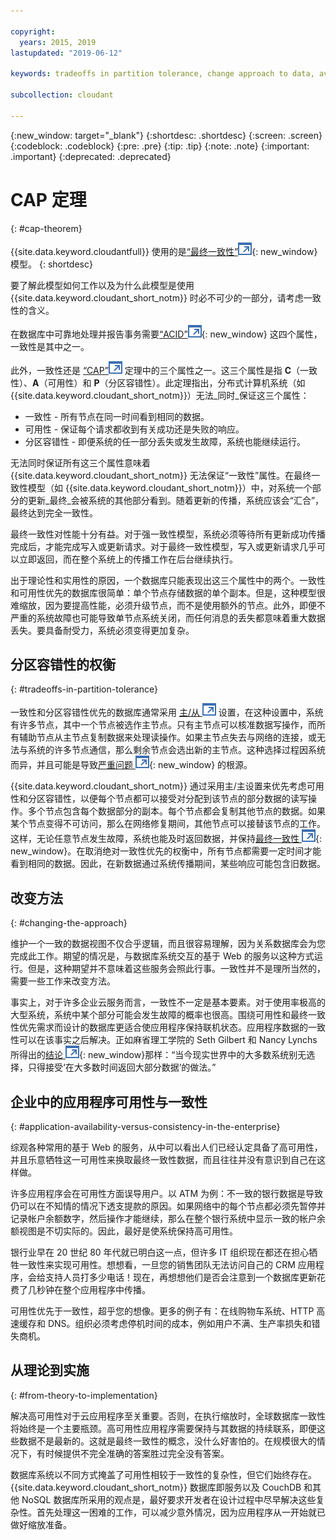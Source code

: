 ```yaml
---

copyright:
  years: 2015, 2019
lastupdated: "2019-06-12"

keywords: tradeoffs in partition tolerance, change approach to data, availability, consistency, theory

subcollection: cloudant

---
```


{:new_window: target="_blank"}
{:shortdesc: .shortdesc}
{:screen: .screen}
{:codeblock: .codeblock}
{:pre: .pre}
{:tip: .tip}
{:note: .note}
{:important: .important}
{:deprecated: .deprecated}

<!-- Acrolinx: 2017-01-24 -->

# CAP 定理
{: #cap-theorem}

{{site.data.keyword.cloudantfull}} 使用的是[“最终一致性”![外部链接图标](../images/launch-glyph.svg "外部链接图标")](http://en.wikipedia.org/wiki/Eventual_consistency){: new_window} 模型。
{: shortdesc}

要了解此模型如何工作以及为什么此模型是使用 {{site.data.keyword.cloudant_short_notm}} 时必不可少的一部分，请考虑一致性的含义。

在数据库中可靠地处理并报告事务需要[“ACID”![外部链接图标](../images/launch-glyph.svg "外部链接图标")](https://en.wikipedia.org/wiki/ACID){: new_window} 这四个属性，一致性是其中之一。

此外，一致性还是
<a href="http://en.wikipedia.org/wiki/CAP_Theorem" target="_blank">“CAP”<img src="../images/launch-glyph.svg" alt="外部链接图标" title="外部链接图标"></a> 定理中的三个属性之一。这三个属性是指 **C**（一致性）、**A**（可用性）和 **P**（分区容错性）。此定理指出，分布式计算机系统（如 {{site.data.keyword.cloudant_short_notm}}）无法_同时_保证这三个属性：

-   一致性 - 所有节点在同一时间看到相同的数据。
-   可用性 - 保证每个请求都收到有关成功还是失败的响应。
-   分区容错性 - 即便系统的任一部分丢失或发生故障，系统也能继续运行。

无法同时保证所有这三个属性意味着 {{site.data.keyword.cloudant_short_notm}} 无法保证“一致性”属性。在最终一致性模型（如 {{site.data.keyword.cloudant_short_notm}}）中，对系统一个部分的更新_最终_会被系统的其他部分看到。随着更新的传播，系统应该会“汇合”，最终达到完全一致性。

最终一致性对性能十分有益。对于强一致性模型，系统必须等待所有更新成功传播完成后，才能完成写入或更新请求。对于最终一致性模型，写入或更新请求几乎可以立即返回，而在整个系统上的传播工作在后台继续执行。

出于理论性和实用性的原因，一个数据库只能表现出这三个属性中的两个。一致性和可用性优先的数据库很简单：单个节点存储数据的单个副本。但是，这种模型很难缩放，因为要提高性能，必须升级节点，而不是使用额外的节点。此外，即便不严重的系统故障也可能导致单节点系统关闭，而任何消息的丢失都意味着重大数据丢失。要具备耐受力，系统必须变得更加复杂。

## 分区容错性的权衡
{: #tradeoffs-in-partition-tolerance}

一致性和分区容错性优先的数据库通常采用
<a href="http://en.wikipedia.org/wiki/Master/slave_(technology)" target="_blank">主/从 <img src="../images/launch-glyph.svg" alt="外部链接图标" title="外部链接图标"></a> 设置，在这种设置中，系统有许多节点，其中一个节点被选作主节点。只有主节点可以核准数据写操作，而所有辅助节点从主节点复制数据来处理读操作。如果主节点失去与网络的连接，或无法与系统的许多节点通信，那么剩余节点会选出新的主节点。这种选择过程因系统而异，并且可能是导致[严重问题 ![外部链接图标](../images/launch-glyph.svg "外部链接图标")](http://aphyr.com/posts/284-call-me-maybe-mongodb){: new_window} 的根源。



{{site.data.keyword.cloudant_short_notm}} 通过采用主/主设置来优先考虑可用性和分区容错性，以便每个节点都可以接受对分配到该节点的部分数据的读写操作。多个节点包含每个数据部分的副本。每个节点都会复制其他节点的数据。如果某个节点变得不可访问，那么在网络修复期间，其他节点可以接替该节点的工作。这样，无论任意节点发生故障，系统也能及时返回数据，并保持[最终一致性 ![外部链接图标](../images/launch-glyph.svg "外部链接图标")](http://en.wikipedia.org/wiki/Eventual_consistency){: new_window}。在取消绝对一致性优先的权衡中，所有节点都需要一定时间才能看到相同的数据。因此，在新数据通过系统传播期间，某些响应可能包含旧数据。

## 改变方法
{: #changing-the-approach}

维护一个一致的数据视图不仅合乎逻辑，而且很容易理解，因为关系数据库会为您完成此工作。期望的情况是，与数据库系统交互的基于 Web 的服务以这种方式运行。但是，这种期望并不意味着这些服务会照此行事。一致性并不是理所当然的，需要一些工作来改变方法。

事实上，对于许多企业云服务而言，一致性不一定是基本要素。对于使用率极高的大型系统，系统中某个部分可能会发生故障的概率也很高。围绕可用性和最终一致性优先需求而设计的数据库更适合使应用程序保持联机状态。应用程序数据的一致性可以在该事实之后解决。正如麻省理工学院的 Seth Gilbert 和 Nancy Lynchs 所得出的[结论 ![外部链接图标](../images/launch-glyph.svg "外部链接图标")](http://www.glassbeam.com/sites/all/themes/glassbeam/images/blog/10.1.1.67.6951.pdf){: new_window}那样：“当今现实世界中的大多数系统别无选择，只得接受‘在大多数时间返回大部分数据’的做法。”

## 企业中的应用程序可用性与一致性
{: #application-availability-versus-consistency-in-the-enterprise}

综观各种常用的基于 Web 的服务，从中可以看出人们已经认定具备了高可用性，并且乐意牺牲这一可用性来换取最终一致性数据，而且往往并没有意识到自己在这样做。

许多应用程序会在可用性方面误导用户。以 ATM 为例：不一致的银行数据是导致仍可以在不知情的情况下透支提款的原因。如果网络中的每个节点都必须先暂停并记录帐户余额数字，然后操作才能继续，那么在整个银行系统中显示一致的帐户余额视图是不切实际的。因此，最好是使系统保持高可用性。

银行业早在 20 世纪 80 年代就已明白这一点，但许多 IT 组织现在都还在担心牺牲一致性来实现可用性。想想看，一旦您的销售团队无法访问自己的 CRM 应用程序，会给支持人员打多少电话！现在，再想想他们是否会注意到一个数据库更新花费了几秒钟在整个应用程序中传播。

可用性优先于一致性，超乎您的想像。更多的例子有：在线购物车系统、HTTP 高速缓存和 DNS。组织必须考虑停机时间的成本，例如用户不满、生产率损失和错失商机。

## 从理论到实施
{: #from-theory-to-implementation}

解决高可用性对于云应用程序至关重要。否则，在执行缩放时，全球数据库一致性将始终是一个主要瓶颈。高可用性应用程序需要保持与其数据的持续联系，即便这些数据不是最新的。这就是最终一致性的概念，没什么好害怕的。在规模很大的情况下，有时候提供不完全准确的答案胜过完全没有答案。

数据库系统以不同方式掩盖了可用性相较于一致性的复杂性，但它们始终存在。{{site.data.keyword.cloudant_short_notm}} 数据库即服务以及 CouchDB 和其他 NoSQL 数据库所采用的观点是，最好要求开发者在设计过程中尽早解决这些复杂性。首先处理这一困难的工作，可以减少意外情况，因为应用程序从一开始就已做好缩放准备。
